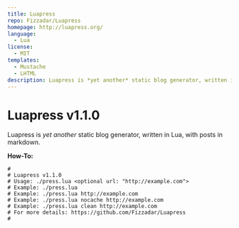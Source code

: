 ```yaml
---
title: Luapress
repo: Fizzadar/Luapress
homepage: http://luapress.org/
language:
  - Lua
license:
  - MIT
templates:
  - Mustache
  - LHTML
description: Luapress is *yet another* static blog generator, written in Lua.
---
```


# Luapress v1.1.0

Luapress is *yet another* static blog generator, written in Lua, with posts in markdown.


**How-To:**

    #
    # Luapress v1.1.0
    # Usage: ./press.lua <optional url: "http://example.com">
    # Example: ./press.lua
    # Example: ./press.lua http://example.com
    # Example: ./press.lua nocache http://example.com
    # Example: ./press.lua clean http://example.com
    # For more details: https://github.com/Fizzadar/Luapress
    #
